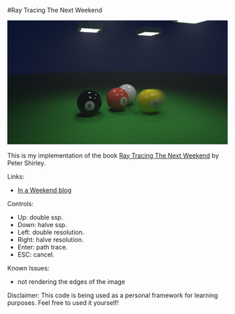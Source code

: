 #Ray Tracing The Next Weekend

![Ray Tracing The Next Weekend Image](https://github.com/fscur/RayTracingTheNextWeekend/blob/master/RayTracingTheNextWeekend.png)

This is my implementation of the book [Ray Tracing The Next Weekend](https://www.amazon.com/Ray-Tracing-Next-Week-Minibooks-ebook/dp/B01CO7PQ8C/ref=pd_sim_351_1?ie=UTF8&pd_rd_i=B01CO7PQ8C&pd_rd_r=EM9SM4K9SW7WECNSBAPA&pd_rd_w=Cv40C&pd_rd_wg=8myTP&psc=1&refRID=EM9SM4K9SW7WECNSBAPA) by Peter Shirley.

Links:
* [In a Weekend blog](http://in1weekend.blogspot.com.br/2016/01/ray-tracing-second-weekend.html)

Controls:
* Up:     double ssp.
* Down:   halve ssp.
* Left:   double resolution.
* Right:  halve resolution.
* Enter:  path trace.
* ESC:    cancel.

Known Issues:
* not rendering the edges of the image

Disclaimer:
This code is being used as a personal framework for learning purposes. Feel free to used it yourself!
